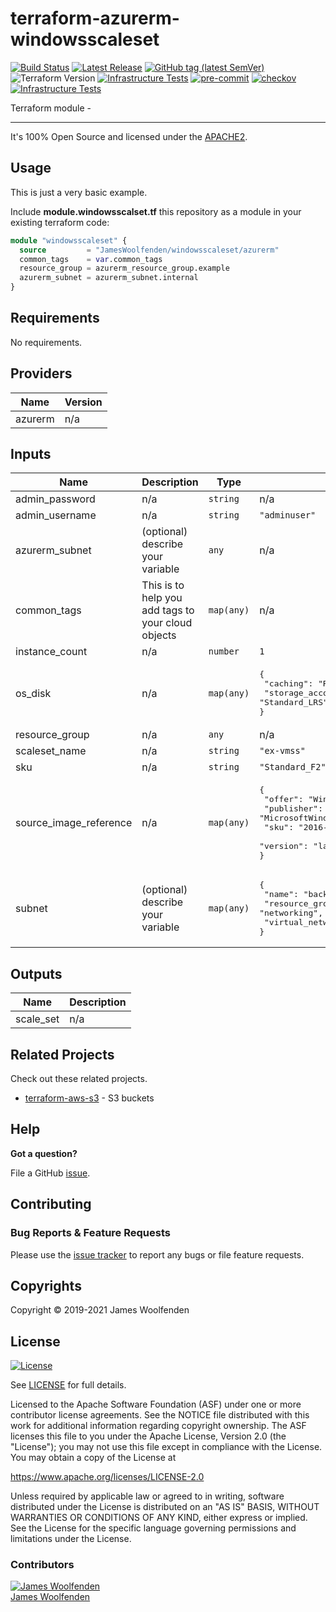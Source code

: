 # terraform-azurerm-windowsscaleset

[![Build Status](https://github.com/JamesWoolfenden/terraform-azurerm-windowsscalset/workflows/Verify%20and%20Bump/badge.svg?branch=main)](https://github.com/JamesWoolfenden/terraform-azurerm-windowsscalset)
[![Latest Release](https://img.shields.io/github/release/JamesWoolfenden/terraform-azurerm-windowsscalset.svg)](https://github.com/JamesWoolfenden/terraform-azurerm-windowsscalset/releases/latest)
[![GitHub tag (latest SemVer)](https://img.shields.io/github/tag/JamesWoolfenden/terraform-azurerm-windowsscaleset.svg?label=latest)](https://github.com/JamesWoolfenden/terraform-azurerm-windowsscaleset/releases/latest)
![Terraform Version](https://img.shields.io/badge/tf-%3E%3D0.14.0-blue.svg)
[![Infrastructure Tests](https://www.bridgecrew.cloud/badges/github/JamesWoolfenden/terraform-azurerm-windowsscaleset/cis_aws)](https://www.bridgecrew.cloud/link/badge?vcs=github&fullRepo=JamesWoolfenden%2Fterraform-azurerm-windowsscaleset&benchmark=CIS+AWS+V1.2)
[![pre-commit](https://img.shields.io/badge/pre--commit-enabled-brightgreen?logo=pre-commit&logoColor=white)](https://github.com/pre-commit/pre-commit)
[![checkov](https://img.shields.io/badge/checkov-verified-brightgreen)](https://www.checkov.io/)
[![Infrastructure Tests](https://www.bridgecrew.cloud/badges/github/jameswoolfenden/terraform-azurerm-windowsscaleset/general)](https://www.bridgecrew.cloud/link/badge?vcs=github&fullRepo=JamesWoolfenden%2Fterraform-azurerm-windowsscaleset&benchmark=INFRASTRUCTURE+SECURITY)

Terraform module -

---

It's 100% Open Source and licensed under the [APACHE2](LICENSE).

## Usage

This is just a very basic example.

Include **module.windowsscalset.tf** this repository as a module in your existing terraform code:

```terraform
module "windowsscaleset" {
  source         = "JamesWoolfenden/windowsscaleset/azurerm"
  common_tags    = var.common_tags
  resource_group = azurerm_resource_group.example
  azurerm_subnet = azurerm_subnet.internal
}
```

<!-- BEGINNING OF PRE-COMMIT-TERRAFORM DOCS HOOK -->
## Requirements

No requirements.

## Providers

| Name | Version |
|------|---------|
| azurerm | n/a |

## Inputs

| Name | Description | Type | Default | Required |
|------|-------------|------|---------|:--------:|
| admin\_password | n/a | `string` | n/a | yes |
| admin\_username | n/a | `string` | `"adminuser"` | no |
| azurerm\_subnet | (optional) describe your variable | `any` | n/a | yes |
| common\_tags | This is to help you add tags to your cloud objects | `map(any)` | n/a | yes |
| instance\_count | n/a | `number` | `1` | no |
| os\_disk | n/a | `map(any)` | <pre>{<br>  "caching": "ReadWrite",<br>  "storage_account_type": "Standard_LRS"<br>}</pre> | no |
| resource\_group | n/a | `any` | n/a | yes |
| scaleset\_name | n/a | `string` | `"ex-vmss"` | no |
| sku | n/a | `string` | `"Standard_F2"` | no |
| source\_image\_reference | n/a | `map(any)` | <pre>{<br>  "offer": "WindowsServer",<br>  "publisher": "MicrosoftWindowsServer",<br>  "sku": "2016-Datacenter-Server-Core",<br>  "version": "latest"<br>}</pre> | no |
| subnet | (optional) describe your variable | `map(any)` | <pre>{<br>  "name": "backend",<br>  "resource_group_name": "networking",<br>  "virtual_network_name": "production"<br>}</pre> | no |

## Outputs

| Name | Description |
|------|-------------|
| scale\_set | n/a |

<!-- END OF PRE-COMMIT-TERRAFORM DOCS HOOK -->

## Related Projects

Check out these related projects.

- [terraform-aws-s3](https://github.com/jameswoolfenden/terraform-aws-s3) - S3 buckets

## Help

**Got a question?**

File a GitHub [issue](https://github.com/JamesWoolfenden/terraform-azurerm-windowsscalset/issues).

## Contributing

### Bug Reports & Feature Requests

Please use the [issue tracker](https://github.com/JamesWoolfenden/terraform-azurerm-windowsscalset/issues) to report any bugs or file feature requests.

## Copyrights

Copyright © 2019-2021 James Woolfenden

## License

[![License](https://img.shields.io/badge/License-Apache%202.0-blue.svg)](https://opensource.org/licenses/Apache-2.0)

See [LICENSE](LICENSE) for full details.

Licensed to the Apache Software Foundation (ASF) under one
or more contributor license agreements. See the NOTICE file
distributed with this work for additional information
regarding copyright ownership. The ASF licenses this file
to you under the Apache License, Version 2.0 (the
"License"); you may not use this file except in compliance
with the License. You may obtain a copy of the License at

<https://www.apache.org/licenses/LICENSE-2.0>

Unless required by applicable law or agreed to in writing,
software distributed under the License is distributed on an
"AS IS" BASIS, WITHOUT WARRANTIES OR CONDITIONS OF ANY
KIND, either express or implied. See the License for the
specific language governing permissions and limitations
under the License.

### Contributors

[![James Woolfenden][jameswoolfenden_avatar]][jameswoolfenden_homepage]<br/>[James Woolfenden][jameswoolfenden_homepage]

[jameswoolfenden_homepage]: https://github.com/jameswoolfenden
[jameswoolfenden_avatar]: https://github.com/jameswoolfenden.png?size=150
[github]: https://github.com/jameswoolfenden
[linkedin]: https://www.linkedin.com/in/jameswoolfenden/
[twitter]: https://twitter.com/JimWoolfenden
[share_twitter]: https://twitter.com/intent/tweet/?text=terraform-azurerm-windowsscalset&url=https://github.com/JamesWoolfenden/terraform-azurerm-windowsscalset
[share_linkedin]: https://www.linkedin.com/shareArticle?mini=true&title=terraform-azurerm-windowsscalset&url=https://github.com/JamesWoolfenden/terraform-azurerm-windowsscalset
[share_reddit]: https://reddit.com/submit/?url=https://github.com/JamesWoolfenden/terraform-azurerm-windowsscalset
[share_facebook]: https://facebook.com/sharer/sharer.php?u=https://github.com/JamesWoolfenden/terraform-azurerm-windowsscalset
[share_email]: mailto:?subject=terraform-azurerm-windowsscalset&body=https://github.com/JamesWoolfenden/terraform-azurerm-windowsscalset
